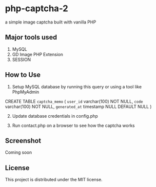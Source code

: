 # php-captcha-2
a simple image captcha built with vanilla PHP

## Major tools used
1. MySQL
2. GD Image PHP Extension
3. SESSION

## How to Use
1. Setup MySQL database by running this query or using a tool like PhpMyAdmin

CREATE TABLE `captcha_memo` (
`user_id` varchar(100) NOT NULL,
`code` varchar(100) NOT NULL,
`generated_at` timestamp NULL DEFAULT NULL
)

2. Update database credentials in config.php

3. Run contact.php on a browser to see how the captcha works

## Screenshot
Coming soon

## License
This project is distributed under the MIT license. 
